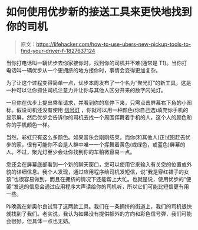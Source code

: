 # 如何使用优步新的接送工具来更快地找到你的司机

> 原文：<https://lifehacker.com/how-to-use-ubers-new-pickup-tools-to-find-your-driver-f-1827637124>

当你打电话叫一辆优步去你家接你时，找到你的司机并不难(通常是 T1)。当你打电话叫一辆优步从一个更拥挤的地方接你时，事情会变得更加复杂。



为了让这个过程变得简单一点，优步本周发布了一个名为“聚光灯”的新工具，这是一种可以让你抓住司机注意力并让你与其他人区分开来的数字闪光灯。

一旦你在优步上提出乘车请求，并看到你的车停下来，只需点击屏幕右下角的小图标。假设司机还没有使用 [信号灯](https://www.uber.com/beacon/) ，你就可以用一种颜色(你自己选)填充你手机的显示屏，然后优步会告诉你的司机去找一个周围挥舞着手机的人，这个人的颜色和你的手机颜色一样。

当然，彩虹只有这么多颜色。如果音乐会刚刚结束，而你(和其他人)正试图赶去优步的家，很有可能你不会是人群中唯一一个挥舞着黄色(或绿色，或蓝色)屏幕的人。不过，聚光灯至少会让你找到你的车稍微容易一点。

您还会在屏幕底部看到一个新的聊天窗口，您可以使用它来输入有关您的位置或外貌的详细信息。我个人发现，通过应用程序给司机发短信，说“我是穿红裙子的女孩”也很容易做到，而且在拥挤的情况下还能帮上大忙。也就是说，使用优步的“便笺”发送的信息会通过应用程序大声读给你的司机听，所以它们可能比短信更有用一些。

昨晚我在新奥尔良试驾了这两款工具。我们在一条拥挤的街道上，我们的司机很快就找到了我们。老实说，我认为如果没有提供额外的方向和彩色信号弹，我们可能会很好，但具体一点也无妨。